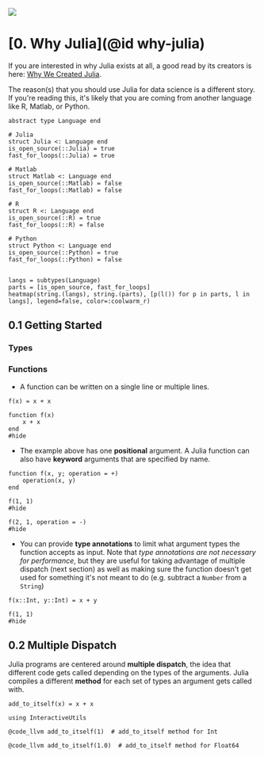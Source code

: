 ![](https://github.com/JuliaGraphics/julia-logo-graphics/raw/master/images/julia-logo-325-by-225.png)

# [0. Why Julia](@id why-julia)

If you are interested in why Julia exists at all, a good read by its creators is here:
[Why We Created Julia](https://julialang.org/blog/2012/02/why-we-created-julia).

The reason(s) that you should use Julia for data science is a different story.  If you're reading
this, it's likely that you are coming from another language like R, Matlab, or Python.

```@example
abstract type Language end 

# Julia
struct Julia <: Language end
is_open_source(::Julia) = true
fast_for_loops(::Julia) = true

# Matlab
struct Matlab <: Language end 
is_open_source(::Matlab) = false
fast_for_loops(::Matlab) = false

# R
struct R <: Language end 
is_open_source(::R) = true
fast_for_loops(::R) = false

# Python
struct Python <: Language end
is_open_source(::Python) = true
fast_for_loops(::Python) = false


langs = subtypes(Language)
parts = [is_open_source, fast_for_loops]
heatmap(string.(langs), string.(parts), [p(l()) for p in parts, l in langs], legend=false, color=:coolwarm_r)
```


## 0.1 Getting Started

### Types


### Functions 

- A function can be written on a single line or multiple lines.

```@example
f(x) = x + x

function f(x)
    x + x
end
#hide
```

- The example above has one **positional** argument.  A Julia function can also have 
**keyword** arguments that are specified by name.

```@example keyword
function f(x, y; operation = +)
    operation(x, y)
end

f(1, 1)
#hide
```

```@example keyword
f(2, 1, operation = -)
#hide
```

- You can provide **type annotations** to limit what argument types the function accepts 
as input.  Note that *type annotations are not necessary for performance*, but they are useful
for taking advantage of multiple dispatch (next section) as well as making sure the function 
doesn't get used for something it's not meant to do (e.g. subtract a `Number` from a `String`)

```@example
f(x::Int, y::Int) = x + y

f(1, 1)
#hide
```

## 0.2 Multiple Dispatch

Julia programs are centered around **multiple dispatch**, the idea that different code gets 
called depending on the types of the arguments.  Julia compiles a different **method** for each
set of types an argument gets called with.

```@repl code_llvm
add_to_itself(x) = x + x
```

```@repl code_llvm
using InteractiveUtils

@code_llvm add_to_itself(1)  # add_to_itself method for Int

@code_llvm add_to_itself(1.0)  # add_to_itself method for Float64
```

